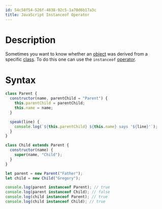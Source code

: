 ```yaml
---
id: 54c58f54-526f-4838-92c5-1a70d6b17a3c
title: JavaScript Instanceof Operator
---
```


# Description

Sometimes you want to know whether an [object](20200826201605-objects)
was derived from a specific [class](20201008090316-class_notation). To
do this one can use the `instanceof`
[operator](20200613170705-operators_in_javascript).

# Syntax

``` javascript
class Parent {
  constructor(name, parentChild = "Parent") {
    this.parentChild = parentChild;
    this.name = name;
  }

  speak(line) {
    console.log(`${this.parentChild} ${this.name} says '${line}'`);
  }
}

class Child extends Parent {
  constructor(name) {
    super(name, "Child");
  }
}

let parent = new Parent("Father");
let child = new Child("Gregory");

console.log(parent instanceof Parent); // true
console.log(parent instanceof Child); // false
console.log(child instanceof Parent); // true
console.log(child instanceof Child); // true
```
